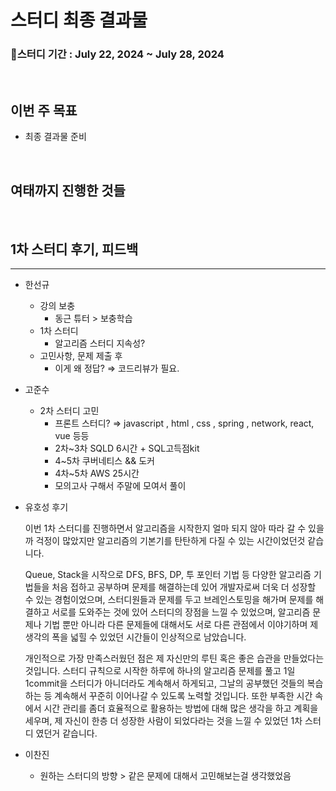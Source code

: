 # 스터디 최종 결과물

### 📅스터디 기간 : July 22, 2024 ~ July 28, 2024

<br>

## 이번 주 목표
- 최종 결과물 준비

<br>

## 여태까지 진행한 것들



<br>

## 1차 스터디 후기, 피드백

---

- 한선규
    - 강의 보충
        - 동근 튜터 > 보충학습
    - 1차 스터디
        - 알고리즘 스터디 지속성?
    - 고민사항, 문제 제출 후 
        - 이게 왜 정답? ⇒ 코드리뷰가 필요.

- 고준수
    - 2차 스터디 고민
        - 프론트 스터디? ⇒ javascript , html , css , spring , network, react, vue 등등
        - 2차~3차 SQLD 6시간 + SQL고득점kit 
        - 4~5차 쿠버네티스 && 도커
        - 4차~5차 AWS  25시간 
        - 모의고사 구해서 주말에 모여서 풀이

- 유호성 후기

  이번 1차 스터디를 진행하면서 알고리즘을 시작한지 얼마 되지 않아 따라 갈 수 있을까 걱정이 많았지만 알고리즘의 기본기를 탄탄하게 다질 수 있는 시간이었던것 같습니다.

  Queue, Stack을 시작으로 DFS, BFS, DP, 투 포인터 기법 등 다양한 알고리즘 기법들을 처음 접하고 공부하며 문제를 해결하는데 있어 개발자로써 더욱 더 성장할 수 있는 경험이었으며, 스터디원들과 문제를 두고 브레인스토밍을 해가며 문제를 해결하고 서로를 도와주는 것에 있어 스터디의 장점을 느낄 수 있었으며, 알고리즘 문제나 기법 뿐만 아니라 다른 문제들에 대해서도 서로 다른 관점에서 이야기하며 제 생각의 폭을 넓힐 수 있었던 시간들이 인상적으로 남았습니다.

  개인적으로 가장 만족스러웠던 점은 제 자신만의 루틴 혹은 좋은 습관을 만들었다는 것입니다. 스터디 규칙으로 시작한 하루에 하나의 알고리즘 문제를 풀고 1일 1commit을 스터디가 아니더라도 계속해서 하게되고, 그날의 공부했던 것들의 복습하는 등 계속해서 꾸준히 이어나갈 수 있도록 노력할 것입니다. 또한 부족한 시간 속에서 시간 관리를 좀더 효율적으로 활용하는 방법에 대해 많은 생각을 하고 계획을 세우며, 제 자신이 한층 더 성장한 사람이 되었다라는 것을 느낄 수 있었던 1차 스터디 였던거 같습니다.

- 이찬진
    - 원하는 스터디의 방향 > 같은 문제에 대해서 고민해보는걸 생각했었음
